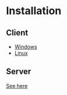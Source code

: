 # Installation

## Client
- [Windows](https://github.com/Tradou/deskor/blob/windows/README.md)
- [Linux](https://github.com/Tradou/deskor/blob/linux/README.md)

## Server
[See here](https://github.com/Tradou/deskor/blob/server/README.md)